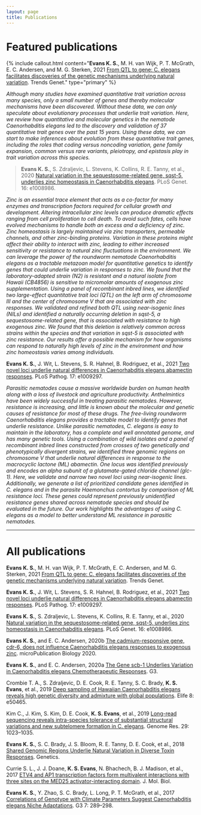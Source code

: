 ```yaml
---
layout: page
title: Publications
---
```


# Featured publications

{% include callout.html content="**Evans K. S.**, M. H. van Wijk, P. T. McGrath, E. C. Andersen, and M. G. Sterken, 2021 [From QTL to gene: C. elegans facilitates discoveries of the genetic mechanisms underlying natural variation](https://doi.org/10.1016/j.tig.2021.06.005). Trends Genet." type="primary" %}  

*Although many studies have examined quantitative trait variation across many species, only a small number of genes and thereby molecular mechanisms have been discovered. Without these data, we can only speculate about evolutionary processes that underlie trait variation. Here, we review how quantitative and molecular genetics in the nematode Caenorhabditis elegans led to the discovery and validation of 37 quantitative trait genes over the past 15 years. Using these data, we can start to make inferences about evolution from these quantitative trait genes, including the roles that coding versus noncoding variation, gene family expansion, common versus rare variants, pleiotropy, and epistasis play in trait variation across this species.*


> **Evans K. S.**, S. Zdraljevic, L. Stevens, K. Collins, R. E. Tanny, et al., 2020 [Natural variation in the sequestosome-related gene, sqst-5, underlies zinc homeostasis in Caenorhabditis elegans](https://doi.org/10.1371/journal.pgen.1008986). PLoS Genet. 16: e1008986. 

*Zinc is an essential trace element that acts as a co-factor for many enzymes and transcription factors required for cellular growth and development. Altering intracellular zinc levels can produce dramatic effects ranging from cell proliferation to cell death. To avoid such fates, cells have evolved mechanisms to handle both an excess and a deficiency of zinc. Zinc homeostasis is largely maintained via zinc transporters, permeable channels, and other zinc-binding proteins. Variation in these proteins might affect their ability to interact with zinc, leading to either increased sensitivity or resistance to natural zinc fluctuations in the environment. We can leverage the power of the roundworm nematode Caenorhabditis elegans as a tractable metazoan model for quantitative genetics to identify genes that could underlie variation in responses to zinc. We found that the laboratory-adapted strain (N2) is resistant and a natural isolate from Hawaii (CB4856) is sensitive to micromolar amounts of exogenous zinc supplementation. Using a panel of recombinant inbred lines, we identified two large-effect quantitative trait loci (QTL) on the left arm of chromosome III and the center of chromosome V that are associated with zinc responses. We validated and refined both QTL using near-isogenic lines (NILs) and identified a naturally occurring deletion in sqst-5, a sequestosome-related gene, that is associated with resistance to high exogenous zinc. We found that this deletion is relatively common across strains within the species and that variation in sqst-5 is associated with zinc resistance. Our results offer a possible mechanism for how organisms can respond to naturally high levels of zinc in the environment and how zinc homeostasis varies among individuals.*

**Evans K. S.**, J. Wit, L. Stevens, S. R. Hahnel, B. Rodriguez, et al., 2021 [Two novel loci underlie natural differences in Caenorhabditis elegans abamectin responses](https://doi.org/10.1371/journal.ppat.1009297). PLoS Pathog. 17: e1009297. 

*Parasitic nematodes cause a massive worldwide burden on human health along with a loss of livestock and agriculture productivity. Anthelmintics have been widely successful in treating parasitic nematodes. However, resistance is increasing, and little is known about the molecular and genetic causes of resistance for most of these drugs. The free-living roundworm Caenorhabditis elegans provides a tractable model to identify genes that underlie resistance. Unlike parasitic nematodes, C. elegans is easy to maintain in the laboratory, has a complete and well annotated genome, and has many genetic tools. Using a combination of wild isolates and a panel of recombinant inbred lines constructed from crosses of two genetically and phenotypically divergent strains, we identified three genomic regions on chromosome V that underlie natural differences in response to the macrocyclic lactone (ML) abamectin. One locus was identified previously and encodes an alpha subunit of a glutamate-gated chloride channel (glc-1). Here, we validate and narrow two novel loci using near-isogenic lines. Additionally, we generate a list of prioritized candidate genes identified in C. elegans and in the parasite Haemonchus contortus by comparison of ML resistance loci. These genes could represent previously unidentified resistance genes shared across nematode species and should be evaluated in the future. Our work highlights the advantages of using C. elegans as a model to better understand ML resistance in parasitic nematodes.*

---

# All publications

**Evans K. S.**, M. H. van Wijk, P. T. McGrath, E. C. Andersen, and M. G. Sterken, 2021 [From QTL to gene: C. elegans facilitates discoveries of the genetic mechanisms underlying natural variation](https://doi.org/10.1016/j.tig.2021.06.005). Trends Genet. 

**Evans K. S.**, J. Wit, L. Stevens, S. R. Hahnel, B. Rodriguez, et al., 2021 [Two novel loci underlie natural differences in Caenorhabditis elegans abamectin responses](https://doi.org/10.1371/journal.ppat.1009297). PLoS Pathog. 17: e1009297. 

**Evans K. S.**, S. Zdraljevic, L. Stevens, K. Collins, R. E. Tanny, et al., 2020 [Natural variation in the sequestosome-related gene, sqst-5, underlies zinc homeostasis in Caenorhabditis elegans](https://doi.org/10.1371/journal.pgen.1008986). PLoS Genet. 16: e1008986. 

**Evans K. S.**, and E. C. Andersen, 2020b [The cadmium-responsive gene, cdr-6, does not influence Caenorhabditis elegans responses to exogenous zinc](https://www.micropublication.org/journals/biology/micropub.biology.000305/). microPublication Biology 2020.

**Evans K. S.**, and E. C. Andersen, 2020a [The Gene scb-1 Underlies Variation in Caenorhabditis elegans Chemotherapeutic Responses](https://doi.org/10.1534/g3.120.401310). G3. 

Crombie T. A., S. Zdraljevic, D. E. Cook, R. E. Tanny, S. C. Brady, **K. S. Evans**, et al., 2019 [Deep sampling of Hawaiian Caenorhabditis elegans reveals high genetic diversity and admixture with global populations](https://doi.org/10.7554/eLife.50465). Elife 8: e50465. 

Kim C., J. Kim, S. Kim, D. E. Cook, **K. S. Evans**, et al., 2019 [Long-read sequencing reveals intra-species tolerance of substantial structural variations and new subtelomere formation in C. elegans](https://doi.org/10.1101/gr.246082.118). Genome Res. 29: 1023–1035. 

**Evans K. S.**, S. C. Brady, J. S. Bloom, R. E. Tanny, D. E. Cook, et al., 2018 [Shared Genomic Regions Underlie Natural Variation in Diverse Toxin Responses](https://doi.org/10.1534/genetics.118.301311). Genetics. 

Currie S. L., J. J. Doane, **K. S. Evans**, N. Bhachech, B. J. Madison, et al., 2017 [ETV4 and AP1 transcription factors form multivalent interactions with three sites on the MED25 activator-interacting domain](https://doi.org/10.1016/j.jmb.2017.06.024). J. Mol. Biol. 

**Evans K. S.**, Y. Zhao, S. C. Brady, L. Long, P. T. McGrath, et al., 2017 [Correlations of Genotype with Climate Parameters Suggest Caenorhabditis elegans Niche Adaptations](https://doi.org/10.1534/g3.116.035162). G3 7: 289–298. 
